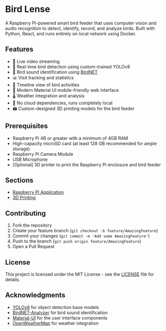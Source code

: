 # Bird Lense

A Raspberry Pi-powered smart bird feeder that uses computer vision and audio recognition to detect, identify, record, and analyze birds. Built with Python, React, and runs entirely on local network using Docker.

## Features

- 🎥 Live video streaming
- 🦜 Real-time bird detection using custom-trained YOLOv8
- 🎤 Bird sound identification using [BirdNET](https://github.com/kahst/BirdNET-Analyzer)
- 📊 Visit tracking and statistics
- 📅 Timeline view of bird activities
- 📱 Modern Material UI mobile-friendly web interface
- 🌡️ Weather integration and analysis
- 🚫 No cloud dependencies, runs completely local
- 🖨️ Custom-designed 3D printing models for the bird feeder

## Prerequisites

- Raspberry Pi 4B or greater with a minimum of 4GB RAM
- High-capacity microSD card (at least 128 GB recommended for ample storage)
- Raspberry Pi Camera Module
- USB Microphone
- [Optional] 3D printer to print the Raspberry Pi enclosure and bird feeder

## Sections

- [Raspberry PI Application](./app)
- [3D Printing](./3d_printing)

## Contributing

1. Fork the repository
2. Create your feature branch (`git checkout -b feature/AmazingFeature`)
3. Commit your changes (`git commit -m 'Add some AmazingFeature'`)
4. Push to the branch (`git push origin feature/AmazingFeature`)
5. Open a Pull Request

## License

This project is licensed under the MIT License - see the [LICENSE](LICENSE) file for details.

## Acknowledgments

- [YOLOv8](https://github.com/ultralytics/ultralytics) for object detection base models
- [BirdNET-Analyzer](https://github.com/kahst/BirdNET-Analyzer) for bird sound identification
- [Material-UI](https://mui.com/) for the user interface components
- [OpenWeatherMap](https://openweathermap.org/) for weather integration
